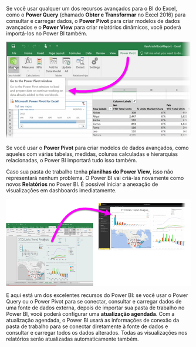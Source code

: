 Se você usar qualquer um dos recursos avançados para o BI do Excel, como o **Power Query** (chamado **Obter e Transformar** no Excel 2016) para consultar e carregar dados, o **Power Pivot** para criar modelos de dados avançados e o **Power View** para criar relatórios dinâmicos, você poderá importá-los no Power BI também.

![](media/5-3-import-powerpivot-powerview/5-3_1.png)

Se você usar o **Power Pivot** para criar modelos de dados avançados, como aqueles com várias tabelas, medidas, colunas calculadas e hierarquias relacionadas, o Power BI importará tudo isso também.

Caso sua pasta de trabalho tenha **planilhas do Power View**, isso não representará nenhum problema. O Power BI vai criá-las novamente como novos **Relatórios** no Power BI. É possível iniciar a anexação de visualizações em dashboards imediatamente.

![](media/5-3-import-powerpivot-powerview/5-3_2.png)

E aqui está um dos excelentes recursos do Power BI: se você usar o Power Query ou o Power Pivot para se conectar, consultar e carregar dados de uma fonte de dados externa, depois de importar sua pasta de trabalho no Power BI, você poderá configurar uma **atualização agendada**. Com a atualização agendada, o Power BI usará as informações de conexão da pasta de trabalho para se conectar diretamente à fonte de dados e consultar e carregar todos os dados alterados. Todas as visualizações nos relatórios serão atualizadas automaticamente também.

